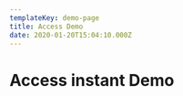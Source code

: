 ```yaml
---
templateKey: demo-page
title: Access Demo
date: 2020-01-20T15:04:10.000Z
---
```


# Access instant Demo
